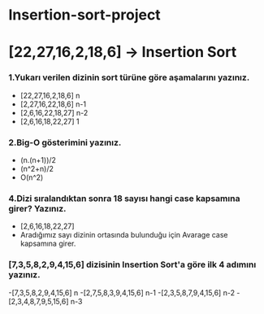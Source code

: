 # Insertion-sort-project
# [22,27,16,2,18,6] -> Insertion Sort
### 1.Yukarı verilen dizinin sort türüne göre aşamalarını yazınız.
- [22,27,16,2,18,6]    n
- [2,27,16,22,18,6]    n-1
- [2,6,16,22,18,27]    n-2
- [2,6,16,18,22,27]    1 
### 2.Big-O gösterimini yazınız.
 - (n.(n+1))/2
 - (n^2+n)/2
 - O(n^2)
### 4.Dizi sıralandıktan sonra 18 sayısı hangi case kapsamına girer? Yazınız.
 - [2,6,16,18,22,27] 
 - Aradığımız sayı dizinin ortasında bulunduğu için Avarage case kapsamına girer.
### [7,3,5,8,2,9,4,15,6] dizisinin Insertion Sort'a göre ilk 4 adımını yazınız.
 -[7,3,5,8,2,9,4,15,6]    n
 -[2,7,5,8,3,9,4,15,6]    n-1
 -[2,3,5,8,7,9,4,15,6]    n-2
 -[2,3,4,8,7,9,5,15,6]    n-3
